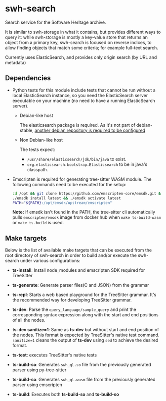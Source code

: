 swh-search
==========

Search service for the Software Heritage archive.

It is similar to swh-storage in what it contains,
but provides different ways to query it: while swh-storage is mostly
a key-value store that returns an object from a primary key,
swh-search is focused on reverse indices, to allow finding objects that
match some criteria; for example full-text search.

Currently uses ElasticSearch, and provides only origin search (by URL and metadata)

## Dependencies

- Python tests for this module include tests that cannot be run without a local
ElasticSearch instance, so you need the ElasticSearch server executable on your
machine (no need to have a running ElasticSearch server).

    - Debian-like host

        The elasticsearch package is required. As it's not part of debian-stable,
        [another debian repository is required to be
        configured](https://www.elastic.co/guide/en/elasticsearch/reference/current/deb.html#deb-repo)

    - Non Debian-like host

        The tests expect:
        - `/usr/share/elasticsearch/jdk/bin/java` to exist.
        - `org.elasticsearch.bootstrap.Elasticsearch` to be in java's classpath.
- Emscripten is required for generating tree-sitter WASM module. The following commands need to be executed for the setup:
    ```bash
    cd /opt && git clone https://github.com/emscripten-core/emsdk.git && cd emsdk && \
    ./emsdk install latest && ./emsdk activate latest
    PATH="${PATH}:/opt/emsdk/upstream/emscripten"
    ```

    **Note:** If emsdk isn't found in the PATH, the tree-sitter cli automatically pulls `emscripten/emsdk` image from docker hub when `make ts-build-wasm` or `make ts-build` is used.


## Make targets

Below is the list of available make targets that can be executed from the root directory of swh-search in order to build and/or execute the swh-search under various configurations:

* **ts-install**: Install node_modules and emscripten SDK required for TreeSitter

* **ts-generate**: Generate parser files(C and JSON) from the grammar

* **ts-repl**: Starts a web based playground for the TreeSitter grammar. It's the recommended way for developing TreeSitter grammar.

* **ts-dev**: Parse the `query_language/sample_query` and print the corresponding syntax expression
along with the start and end positions of all the nodes.

* **ts-dev sanitize=1**: Same as **ts-dev** but without start and end position of the nodes.
This format is expected by TreeSitter's native test command. `sanitize=1` cleans the output
of **ts-dev** using `sed` to achieve the desired format.

* **ts-test**: executes TreeSitter's native tests

* **ts-build-so**: Generates `swh_ql.so` file from the previously generated parser using py-tree-sitter

* **ts-build-so**: Generates `swh_ql.wasm` file from the previously generated parser using emscripten

* **ts-build**: Executes both **ts-build-so** and **ts-build-so**
